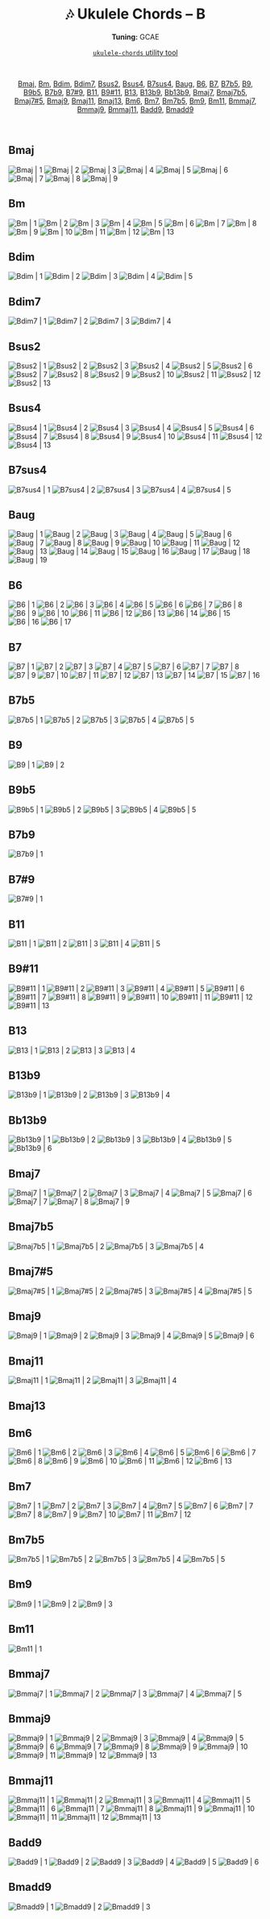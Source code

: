 <div align="center">
	<h1>🎶 Ukulele Chords – B</h1>
	<p>
		<strong>Tuning:</strong> GCAE
	</p>
	<p>
    	<a href="https://github.com/capevace/ukulele-chords"><code>ukulele-chords</code> utility tool</a>
	</p>
	<br>
	<p>
		<a href="#Bmaj">Bmaj</a>, <a href="#Bm">Bm</a>, <a href="#Bdim">Bdim</a>, <a href="#Bdim7">Bdim7</a>, <a href="#Bsus2">Bsus2</a>, <a href="#Bsus4">Bsus4</a>, <a href="#B7sus4">B7sus4</a>, <a href="#Baug">Baug</a>, <a href="#B6">B6</a>, <a href="#B7">B7</a>, <a href="#B7b5">B7b5</a>, <a href="#B9">B9</a>, <a href="#B9b5">B9b5</a>, <a href="#B7b9">B7b9</a>, <a href="#B7#9">B7#9</a>, <a href="#B11">B11</a>, <a href="#B9#11">B9#11</a>, <a href="#B13">B13</a>, <a href="#B13b9">B13b9</a>, <a href="#Bb13b9">Bb13b9</a>, <a href="#Bmaj7">Bmaj7</a>, <a href="#Bmaj7b5">Bmaj7b5</a>, <a href="#Bmaj7#5">Bmaj7#5</a>, <a href="#Bmaj9">Bmaj9</a>, <a href="#Bmaj11">Bmaj11</a>, <a href="#Bmaj13">Bmaj13</a>, <a href="#Bm6">Bm6</a>, <a href="#Bm7">Bm7</a>, <a href="#Bm7b5">Bm7b5</a>, <a href="#Bm9">Bm9</a>, <a href="#Bm11">Bm11</a>, <a href="#Bmmaj7">Bmmaj7</a>, <a href="#Bmmaj9">Bmmaj9</a>, <a href="#Bmmaj11">Bmmaj11</a>, <a href="#Badd9">Badd9</a>, <a href="#Bmadd9">Bmadd9</a>
	</p>
</div>
<br>


## Bmaj

![Bmaj | 1](https://raw.githubusercontent.com/Capevace/ukulele-chords/main/svgs/Bmaj.svg) ![Bmaj | 2](https://raw.githubusercontent.com/Capevace/ukulele-chords/main/svgs/Bmaj-2.svg) ![Bmaj | 3](https://raw.githubusercontent.com/Capevace/ukulele-chords/main/svgs/Bmaj-3.svg) ![Bmaj | 4](https://raw.githubusercontent.com/Capevace/ukulele-chords/main/svgs/Bmaj-4.svg) ![Bmaj | 5](https://raw.githubusercontent.com/Capevace/ukulele-chords/main/svgs/Bmaj-5.svg) ![Bmaj | 6](https://raw.githubusercontent.com/Capevace/ukulele-chords/main/svgs/Bmaj-6.svg) ![Bmaj | 7](https://raw.githubusercontent.com/Capevace/ukulele-chords/main/svgs/Bmaj-7.svg) ![Bmaj | 8](https://raw.githubusercontent.com/Capevace/ukulele-chords/main/svgs/Bmaj-8.svg) ![Bmaj | 9](https://raw.githubusercontent.com/Capevace/ukulele-chords/main/svgs/Bmaj-9.svg) 

## Bm

![Bm | 1](https://raw.githubusercontent.com/Capevace/ukulele-chords/main/svgs/Bm.svg) ![Bm | 2](https://raw.githubusercontent.com/Capevace/ukulele-chords/main/svgs/Bm-2.svg) ![Bm | 3](https://raw.githubusercontent.com/Capevace/ukulele-chords/main/svgs/Bm-3.svg) ![Bm | 4](https://raw.githubusercontent.com/Capevace/ukulele-chords/main/svgs/Bm-4.svg) ![Bm | 5](https://raw.githubusercontent.com/Capevace/ukulele-chords/main/svgs/Bm-5.svg) ![Bm | 6](https://raw.githubusercontent.com/Capevace/ukulele-chords/main/svgs/Bm-6.svg) ![Bm | 7](https://raw.githubusercontent.com/Capevace/ukulele-chords/main/svgs/Bm-7.svg) ![Bm | 8](https://raw.githubusercontent.com/Capevace/ukulele-chords/main/svgs/Bm-8.svg) ![Bm | 9](https://raw.githubusercontent.com/Capevace/ukulele-chords/main/svgs/Bm-9.svg) ![Bm | 10](https://raw.githubusercontent.com/Capevace/ukulele-chords/main/svgs/Bm-10.svg) ![Bm | 11](https://raw.githubusercontent.com/Capevace/ukulele-chords/main/svgs/Bm-11.svg) ![Bm | 12](https://raw.githubusercontent.com/Capevace/ukulele-chords/main/svgs/Bm-12.svg) ![Bm | 13](https://raw.githubusercontent.com/Capevace/ukulele-chords/main/svgs/Bm-13.svg) 

## Bdim

![Bdim | 1](https://raw.githubusercontent.com/Capevace/ukulele-chords/main/svgs/Bdim.svg) ![Bdim | 2](https://raw.githubusercontent.com/Capevace/ukulele-chords/main/svgs/Bdim-2.svg) ![Bdim | 3](https://raw.githubusercontent.com/Capevace/ukulele-chords/main/svgs/Bdim-3.svg) ![Bdim | 4](https://raw.githubusercontent.com/Capevace/ukulele-chords/main/svgs/Bdim-4.svg) ![Bdim | 5](https://raw.githubusercontent.com/Capevace/ukulele-chords/main/svgs/Bdim-5.svg) 

## Bdim7

![Bdim7 | 1](https://raw.githubusercontent.com/Capevace/ukulele-chords/main/svgs/Bdim7.svg) ![Bdim7 | 2](https://raw.githubusercontent.com/Capevace/ukulele-chords/main/svgs/Bdim7-2.svg) ![Bdim7 | 3](https://raw.githubusercontent.com/Capevace/ukulele-chords/main/svgs/Bdim7-3.svg) ![Bdim7 | 4](https://raw.githubusercontent.com/Capevace/ukulele-chords/main/svgs/Bdim7-4.svg) 

## Bsus2

![Bsus2 | 1](https://raw.githubusercontent.com/Capevace/ukulele-chords/main/svgs/Bsus2.svg) ![Bsus2 | 2](https://raw.githubusercontent.com/Capevace/ukulele-chords/main/svgs/Bsus2-2.svg) ![Bsus2 | 3](https://raw.githubusercontent.com/Capevace/ukulele-chords/main/svgs/Bsus2-3.svg) ![Bsus2 | 4](https://raw.githubusercontent.com/Capevace/ukulele-chords/main/svgs/Bsus2-4.svg) ![Bsus2 | 5](https://raw.githubusercontent.com/Capevace/ukulele-chords/main/svgs/Bsus2-5.svg) ![Bsus2 | 6](https://raw.githubusercontent.com/Capevace/ukulele-chords/main/svgs/Bsus2-6.svg) ![Bsus2 | 7](https://raw.githubusercontent.com/Capevace/ukulele-chords/main/svgs/Bsus2-7.svg) ![Bsus2 | 8](https://raw.githubusercontent.com/Capevace/ukulele-chords/main/svgs/Bsus2-8.svg) ![Bsus2 | 9](https://raw.githubusercontent.com/Capevace/ukulele-chords/main/svgs/Bsus2-9.svg) ![Bsus2 | 10](https://raw.githubusercontent.com/Capevace/ukulele-chords/main/svgs/Bsus2-10.svg) ![Bsus2 | 11](https://raw.githubusercontent.com/Capevace/ukulele-chords/main/svgs/Bsus2-11.svg) ![Bsus2 | 12](https://raw.githubusercontent.com/Capevace/ukulele-chords/main/svgs/Bsus2-12.svg) ![Bsus2 | 13](https://raw.githubusercontent.com/Capevace/ukulele-chords/main/svgs/Bsus2-13.svg) 

## Bsus4

![Bsus4 | 1](https://raw.githubusercontent.com/Capevace/ukulele-chords/main/svgs/Bsus4.svg) ![Bsus4 | 2](https://raw.githubusercontent.com/Capevace/ukulele-chords/main/svgs/Bsus4-2.svg) ![Bsus4 | 3](https://raw.githubusercontent.com/Capevace/ukulele-chords/main/svgs/Bsus4-3.svg) ![Bsus4 | 4](https://raw.githubusercontent.com/Capevace/ukulele-chords/main/svgs/Bsus4-4.svg) ![Bsus4 | 5](https://raw.githubusercontent.com/Capevace/ukulele-chords/main/svgs/Bsus4-5.svg) ![Bsus4 | 6](https://raw.githubusercontent.com/Capevace/ukulele-chords/main/svgs/Bsus4-6.svg) ![Bsus4 | 7](https://raw.githubusercontent.com/Capevace/ukulele-chords/main/svgs/Bsus4-7.svg) ![Bsus4 | 8](https://raw.githubusercontent.com/Capevace/ukulele-chords/main/svgs/Bsus4-8.svg) ![Bsus4 | 9](https://raw.githubusercontent.com/Capevace/ukulele-chords/main/svgs/Bsus4-9.svg) ![Bsus4 | 10](https://raw.githubusercontent.com/Capevace/ukulele-chords/main/svgs/Bsus4-10.svg) ![Bsus4 | 11](https://raw.githubusercontent.com/Capevace/ukulele-chords/main/svgs/Bsus4-11.svg) ![Bsus4 | 12](https://raw.githubusercontent.com/Capevace/ukulele-chords/main/svgs/Bsus4-12.svg) ![Bsus4 | 13](https://raw.githubusercontent.com/Capevace/ukulele-chords/main/svgs/Bsus4-13.svg) 

## B7sus4

![B7sus4 | 1](https://raw.githubusercontent.com/Capevace/ukulele-chords/main/svgs/B7sus4.svg) ![B7sus4 | 2](https://raw.githubusercontent.com/Capevace/ukulele-chords/main/svgs/B7sus4-2.svg) ![B7sus4 | 3](https://raw.githubusercontent.com/Capevace/ukulele-chords/main/svgs/B7sus4-3.svg) ![B7sus4 | 4](https://raw.githubusercontent.com/Capevace/ukulele-chords/main/svgs/B7sus4-4.svg) ![B7sus4 | 5](https://raw.githubusercontent.com/Capevace/ukulele-chords/main/svgs/B7sus4-5.svg) 

## Baug

![Baug | 1](https://raw.githubusercontent.com/Capevace/ukulele-chords/main/svgs/Baug.svg) ![Baug | 2](https://raw.githubusercontent.com/Capevace/ukulele-chords/main/svgs/Baug-2.svg) ![Baug | 3](https://raw.githubusercontent.com/Capevace/ukulele-chords/main/svgs/Baug-3.svg) ![Baug | 4](https://raw.githubusercontent.com/Capevace/ukulele-chords/main/svgs/Baug-4.svg) ![Baug | 5](https://raw.githubusercontent.com/Capevace/ukulele-chords/main/svgs/Baug-5.svg) ![Baug | 6](https://raw.githubusercontent.com/Capevace/ukulele-chords/main/svgs/Baug-6.svg) ![Baug | 7](https://raw.githubusercontent.com/Capevace/ukulele-chords/main/svgs/Baug-7.svg) ![Baug | 8](https://raw.githubusercontent.com/Capevace/ukulele-chords/main/svgs/Baug-8.svg) ![Baug | 9](https://raw.githubusercontent.com/Capevace/ukulele-chords/main/svgs/Baug-9.svg) ![Baug | 10](https://raw.githubusercontent.com/Capevace/ukulele-chords/main/svgs/Baug-10.svg) ![Baug | 11](https://raw.githubusercontent.com/Capevace/ukulele-chords/main/svgs/Baug-11.svg) ![Baug | 12](https://raw.githubusercontent.com/Capevace/ukulele-chords/main/svgs/Baug-12.svg) ![Baug | 13](https://raw.githubusercontent.com/Capevace/ukulele-chords/main/svgs/Baug-13.svg) ![Baug | 14](https://raw.githubusercontent.com/Capevace/ukulele-chords/main/svgs/Baug-14.svg) ![Baug | 15](https://raw.githubusercontent.com/Capevace/ukulele-chords/main/svgs/Baug-15.svg) ![Baug | 16](https://raw.githubusercontent.com/Capevace/ukulele-chords/main/svgs/Baug-16.svg) ![Baug | 17](https://raw.githubusercontent.com/Capevace/ukulele-chords/main/svgs/Baug-17.svg) ![Baug | 18](https://raw.githubusercontent.com/Capevace/ukulele-chords/main/svgs/Baug-18.svg) ![Baug | 19](https://raw.githubusercontent.com/Capevace/ukulele-chords/main/svgs/Baug-19.svg) 

## B6

![B6 | 1](https://raw.githubusercontent.com/Capevace/ukulele-chords/main/svgs/B6.svg) ![B6 | 2](https://raw.githubusercontent.com/Capevace/ukulele-chords/main/svgs/B6-2.svg) ![B6 | 3](https://raw.githubusercontent.com/Capevace/ukulele-chords/main/svgs/B6-3.svg) ![B6 | 4](https://raw.githubusercontent.com/Capevace/ukulele-chords/main/svgs/B6-4.svg) ![B6 | 5](https://raw.githubusercontent.com/Capevace/ukulele-chords/main/svgs/B6-5.svg) ![B6 | 6](https://raw.githubusercontent.com/Capevace/ukulele-chords/main/svgs/B6-6.svg) ![B6 | 7](https://raw.githubusercontent.com/Capevace/ukulele-chords/main/svgs/B6-7.svg) ![B6 | 8](https://raw.githubusercontent.com/Capevace/ukulele-chords/main/svgs/B6-8.svg) ![B6 | 9](https://raw.githubusercontent.com/Capevace/ukulele-chords/main/svgs/B6-9.svg) ![B6 | 10](https://raw.githubusercontent.com/Capevace/ukulele-chords/main/svgs/B6-10.svg) ![B6 | 11](https://raw.githubusercontent.com/Capevace/ukulele-chords/main/svgs/B6-11.svg) ![B6 | 12](https://raw.githubusercontent.com/Capevace/ukulele-chords/main/svgs/B6-12.svg) ![B6 | 13](https://raw.githubusercontent.com/Capevace/ukulele-chords/main/svgs/B6-13.svg) ![B6 | 14](https://raw.githubusercontent.com/Capevace/ukulele-chords/main/svgs/B6-14.svg) ![B6 | 15](https://raw.githubusercontent.com/Capevace/ukulele-chords/main/svgs/B6-15.svg) ![B6 | 16](https://raw.githubusercontent.com/Capevace/ukulele-chords/main/svgs/B6-16.svg) ![B6 | 17](https://raw.githubusercontent.com/Capevace/ukulele-chords/main/svgs/B6-17.svg) 

## B7

![B7 | 1](https://raw.githubusercontent.com/Capevace/ukulele-chords/main/svgs/B7.svg) ![B7 | 2](https://raw.githubusercontent.com/Capevace/ukulele-chords/main/svgs/B7-2.svg) ![B7 | 3](https://raw.githubusercontent.com/Capevace/ukulele-chords/main/svgs/B7-3.svg) ![B7 | 4](https://raw.githubusercontent.com/Capevace/ukulele-chords/main/svgs/B7-4.svg) ![B7 | 5](https://raw.githubusercontent.com/Capevace/ukulele-chords/main/svgs/B7-5.svg) ![B7 | 6](https://raw.githubusercontent.com/Capevace/ukulele-chords/main/svgs/B7-6.svg) ![B7 | 7](https://raw.githubusercontent.com/Capevace/ukulele-chords/main/svgs/B7-7.svg) ![B7 | 8](https://raw.githubusercontent.com/Capevace/ukulele-chords/main/svgs/B7-8.svg) ![B7 | 9](https://raw.githubusercontent.com/Capevace/ukulele-chords/main/svgs/B7-9.svg) ![B7 | 10](https://raw.githubusercontent.com/Capevace/ukulele-chords/main/svgs/B7-10.svg) ![B7 | 11](https://raw.githubusercontent.com/Capevace/ukulele-chords/main/svgs/B7-11.svg) ![B7 | 12](https://raw.githubusercontent.com/Capevace/ukulele-chords/main/svgs/B7-12.svg) ![B7 | 13](https://raw.githubusercontent.com/Capevace/ukulele-chords/main/svgs/B7-13.svg) ![B7 | 14](https://raw.githubusercontent.com/Capevace/ukulele-chords/main/svgs/B7-14.svg) ![B7 | 15](https://raw.githubusercontent.com/Capevace/ukulele-chords/main/svgs/B7-15.svg) ![B7 | 16](https://raw.githubusercontent.com/Capevace/ukulele-chords/main/svgs/B7-16.svg) 

## B7b5

![B7b5 | 1](https://raw.githubusercontent.com/Capevace/ukulele-chords/main/svgs/B7b5.svg) ![B7b5 | 2](https://raw.githubusercontent.com/Capevace/ukulele-chords/main/svgs/B7b5-2.svg) ![B7b5 | 3](https://raw.githubusercontent.com/Capevace/ukulele-chords/main/svgs/B7b5-3.svg) ![B7b5 | 4](https://raw.githubusercontent.com/Capevace/ukulele-chords/main/svgs/B7b5-4.svg) ![B7b5 | 5](https://raw.githubusercontent.com/Capevace/ukulele-chords/main/svgs/B7b5-5.svg) 

## B9

![B9 | 1](https://raw.githubusercontent.com/Capevace/ukulele-chords/main/svgs/B9.svg) ![B9 | 2](https://raw.githubusercontent.com/Capevace/ukulele-chords/main/svgs/B9-2.svg) 

## B9b5

![B9b5 | 1](https://raw.githubusercontent.com/Capevace/ukulele-chords/main/svgs/B9b5.svg) ![B9b5 | 2](https://raw.githubusercontent.com/Capevace/ukulele-chords/main/svgs/B9b5-2.svg) ![B9b5 | 3](https://raw.githubusercontent.com/Capevace/ukulele-chords/main/svgs/B9b5-3.svg) ![B9b5 | 4](https://raw.githubusercontent.com/Capevace/ukulele-chords/main/svgs/B9b5-4.svg) ![B9b5 | 5](https://raw.githubusercontent.com/Capevace/ukulele-chords/main/svgs/B9b5-5.svg) 

## B7b9

![B7b9 | 1](https://raw.githubusercontent.com/Capevace/ukulele-chords/main/svgs/B7b9.svg) 

## B7#9

![B7#9 | 1](https://raw.githubusercontent.com/Capevace/ukulele-chords/main/svgs/B7%239.svg) 

## B11

![B11 | 1](https://raw.githubusercontent.com/Capevace/ukulele-chords/main/svgs/B11.svg) ![B11 | 2](https://raw.githubusercontent.com/Capevace/ukulele-chords/main/svgs/B11-2.svg) ![B11 | 3](https://raw.githubusercontent.com/Capevace/ukulele-chords/main/svgs/B11-3.svg) ![B11 | 4](https://raw.githubusercontent.com/Capevace/ukulele-chords/main/svgs/B11-4.svg) ![B11 | 5](https://raw.githubusercontent.com/Capevace/ukulele-chords/main/svgs/B11-5.svg) 

## B9#11

![B9#11 | 1](https://raw.githubusercontent.com/Capevace/ukulele-chords/main/svgs/B9%2311.svg) ![B9#11 | 2](https://raw.githubusercontent.com/Capevace/ukulele-chords/main/svgs/B9%2311-2.svg) ![B9#11 | 3](https://raw.githubusercontent.com/Capevace/ukulele-chords/main/svgs/B9%2311-3.svg) ![B9#11 | 4](https://raw.githubusercontent.com/Capevace/ukulele-chords/main/svgs/B9%2311-4.svg) ![B9#11 | 5](https://raw.githubusercontent.com/Capevace/ukulele-chords/main/svgs/B9%2311-5.svg) ![B9#11 | 6](https://raw.githubusercontent.com/Capevace/ukulele-chords/main/svgs/B9%2311-6.svg) ![B9#11 | 7](https://raw.githubusercontent.com/Capevace/ukulele-chords/main/svgs/B9%2311-7.svg) ![B9#11 | 8](https://raw.githubusercontent.com/Capevace/ukulele-chords/main/svgs/B9%2311-8.svg) ![B9#11 | 9](https://raw.githubusercontent.com/Capevace/ukulele-chords/main/svgs/B9%2311-9.svg) ![B9#11 | 10](https://raw.githubusercontent.com/Capevace/ukulele-chords/main/svgs/B9%2311-10.svg) ![B9#11 | 11](https://raw.githubusercontent.com/Capevace/ukulele-chords/main/svgs/B9%2311-11.svg) ![B9#11 | 12](https://raw.githubusercontent.com/Capevace/ukulele-chords/main/svgs/B9%2311-12.svg) ![B9#11 | 13](https://raw.githubusercontent.com/Capevace/ukulele-chords/main/svgs/B9%2311-13.svg) 

## B13

![B13 | 1](https://raw.githubusercontent.com/Capevace/ukulele-chords/main/svgs/B13.svg) ![B13 | 2](https://raw.githubusercontent.com/Capevace/ukulele-chords/main/svgs/B13-2.svg) ![B13 | 3](https://raw.githubusercontent.com/Capevace/ukulele-chords/main/svgs/B13-3.svg) ![B13 | 4](https://raw.githubusercontent.com/Capevace/ukulele-chords/main/svgs/B13-4.svg) 

## B13b9

![B13b9 | 1](https://raw.githubusercontent.com/Capevace/ukulele-chords/main/svgs/B13b9.svg) ![B13b9 | 2](https://raw.githubusercontent.com/Capevace/ukulele-chords/main/svgs/B13b9-2.svg) ![B13b9 | 3](https://raw.githubusercontent.com/Capevace/ukulele-chords/main/svgs/B13b9-3.svg) ![B13b9 | 4](https://raw.githubusercontent.com/Capevace/ukulele-chords/main/svgs/B13b9-4.svg) 

## Bb13b9

![Bb13b9 | 1](https://raw.githubusercontent.com/Capevace/ukulele-chords/main/svgs/Bb13b9.svg) ![Bb13b9 | 2](https://raw.githubusercontent.com/Capevace/ukulele-chords/main/svgs/Bb13b9-2.svg) ![Bb13b9 | 3](https://raw.githubusercontent.com/Capevace/ukulele-chords/main/svgs/Bb13b9-3.svg) ![Bb13b9 | 4](https://raw.githubusercontent.com/Capevace/ukulele-chords/main/svgs/Bb13b9-4.svg) ![Bb13b9 | 5](https://raw.githubusercontent.com/Capevace/ukulele-chords/main/svgs/Bb13b9-5.svg) ![Bb13b9 | 6](https://raw.githubusercontent.com/Capevace/ukulele-chords/main/svgs/Bb13b9-6.svg) 

## Bmaj7

![Bmaj7 | 1](https://raw.githubusercontent.com/Capevace/ukulele-chords/main/svgs/Bmaj7.svg) ![Bmaj7 | 2](https://raw.githubusercontent.com/Capevace/ukulele-chords/main/svgs/Bmaj7-2.svg) ![Bmaj7 | 3](https://raw.githubusercontent.com/Capevace/ukulele-chords/main/svgs/Bmaj7-3.svg) ![Bmaj7 | 4](https://raw.githubusercontent.com/Capevace/ukulele-chords/main/svgs/Bmaj7-4.svg) ![Bmaj7 | 5](https://raw.githubusercontent.com/Capevace/ukulele-chords/main/svgs/Bmaj7-5.svg) ![Bmaj7 | 6](https://raw.githubusercontent.com/Capevace/ukulele-chords/main/svgs/Bmaj7-6.svg) ![Bmaj7 | 7](https://raw.githubusercontent.com/Capevace/ukulele-chords/main/svgs/Bmaj7-7.svg) ![Bmaj7 | 8](https://raw.githubusercontent.com/Capevace/ukulele-chords/main/svgs/Bmaj7-8.svg) ![Bmaj7 | 9](https://raw.githubusercontent.com/Capevace/ukulele-chords/main/svgs/Bmaj7-9.svg) 

## Bmaj7b5

![Bmaj7b5 | 1](https://raw.githubusercontent.com/Capevace/ukulele-chords/main/svgs/Bmaj7b5.svg) ![Bmaj7b5 | 2](https://raw.githubusercontent.com/Capevace/ukulele-chords/main/svgs/Bmaj7b5-2.svg) ![Bmaj7b5 | 3](https://raw.githubusercontent.com/Capevace/ukulele-chords/main/svgs/Bmaj7b5-3.svg) ![Bmaj7b5 | 4](https://raw.githubusercontent.com/Capevace/ukulele-chords/main/svgs/Bmaj7b5-4.svg) 

## Bmaj7#5

![Bmaj7#5 | 1](https://raw.githubusercontent.com/Capevace/ukulele-chords/main/svgs/Bmaj7%235.svg) ![Bmaj7#5 | 2](https://raw.githubusercontent.com/Capevace/ukulele-chords/main/svgs/Bmaj7%235-2.svg) ![Bmaj7#5 | 3](https://raw.githubusercontent.com/Capevace/ukulele-chords/main/svgs/Bmaj7%235-3.svg) ![Bmaj7#5 | 4](https://raw.githubusercontent.com/Capevace/ukulele-chords/main/svgs/Bmaj7%235-4.svg) ![Bmaj7#5 | 5](https://raw.githubusercontent.com/Capevace/ukulele-chords/main/svgs/Bmaj7%235-5.svg) 

## Bmaj9

![Bmaj9 | 1](https://raw.githubusercontent.com/Capevace/ukulele-chords/main/svgs/Bmaj9.svg) ![Bmaj9 | 2](https://raw.githubusercontent.com/Capevace/ukulele-chords/main/svgs/Bmaj9-2.svg) ![Bmaj9 | 3](https://raw.githubusercontent.com/Capevace/ukulele-chords/main/svgs/Bmaj9-3.svg) ![Bmaj9 | 4](https://raw.githubusercontent.com/Capevace/ukulele-chords/main/svgs/Bmaj9-4.svg) ![Bmaj9 | 5](https://raw.githubusercontent.com/Capevace/ukulele-chords/main/svgs/Bmaj9-5.svg) ![Bmaj9 | 6](https://raw.githubusercontent.com/Capevace/ukulele-chords/main/svgs/Bmaj9-6.svg) 

## Bmaj11

![Bmaj11 | 1](https://raw.githubusercontent.com/Capevace/ukulele-chords/main/svgs/Bmaj11.svg) ![Bmaj11 | 2](https://raw.githubusercontent.com/Capevace/ukulele-chords/main/svgs/Bmaj11-2.svg) ![Bmaj11 | 3](https://raw.githubusercontent.com/Capevace/ukulele-chords/main/svgs/Bmaj11-3.svg) ![Bmaj11 | 4](https://raw.githubusercontent.com/Capevace/ukulele-chords/main/svgs/Bmaj11-4.svg) 

## Bmaj13



## Bm6

![Bm6 | 1](https://raw.githubusercontent.com/Capevace/ukulele-chords/main/svgs/Bm6.svg) ![Bm6 | 2](https://raw.githubusercontent.com/Capevace/ukulele-chords/main/svgs/Bm6-2.svg) ![Bm6 | 3](https://raw.githubusercontent.com/Capevace/ukulele-chords/main/svgs/Bm6-3.svg) ![Bm6 | 4](https://raw.githubusercontent.com/Capevace/ukulele-chords/main/svgs/Bm6-4.svg) ![Bm6 | 5](https://raw.githubusercontent.com/Capevace/ukulele-chords/main/svgs/Bm6-5.svg) ![Bm6 | 6](https://raw.githubusercontent.com/Capevace/ukulele-chords/main/svgs/Bm6-6.svg) ![Bm6 | 7](https://raw.githubusercontent.com/Capevace/ukulele-chords/main/svgs/Bm6-7.svg) ![Bm6 | 8](https://raw.githubusercontent.com/Capevace/ukulele-chords/main/svgs/Bm6-8.svg) ![Bm6 | 9](https://raw.githubusercontent.com/Capevace/ukulele-chords/main/svgs/Bm6-9.svg) ![Bm6 | 10](https://raw.githubusercontent.com/Capevace/ukulele-chords/main/svgs/Bm6-10.svg) ![Bm6 | 11](https://raw.githubusercontent.com/Capevace/ukulele-chords/main/svgs/Bm6-11.svg) ![Bm6 | 12](https://raw.githubusercontent.com/Capevace/ukulele-chords/main/svgs/Bm6-12.svg) ![Bm6 | 13](https://raw.githubusercontent.com/Capevace/ukulele-chords/main/svgs/Bm6-13.svg) 

## Bm7

![Bm7 | 1](https://raw.githubusercontent.com/Capevace/ukulele-chords/main/svgs/Bm7.svg) ![Bm7 | 2](https://raw.githubusercontent.com/Capevace/ukulele-chords/main/svgs/Bm7-2.svg) ![Bm7 | 3](https://raw.githubusercontent.com/Capevace/ukulele-chords/main/svgs/Bm7-3.svg) ![Bm7 | 4](https://raw.githubusercontent.com/Capevace/ukulele-chords/main/svgs/Bm7-4.svg) ![Bm7 | 5](https://raw.githubusercontent.com/Capevace/ukulele-chords/main/svgs/Bm7-5.svg) ![Bm7 | 6](https://raw.githubusercontent.com/Capevace/ukulele-chords/main/svgs/Bm7-6.svg) ![Bm7 | 7](https://raw.githubusercontent.com/Capevace/ukulele-chords/main/svgs/Bm7-7.svg) ![Bm7 | 8](https://raw.githubusercontent.com/Capevace/ukulele-chords/main/svgs/Bm7-8.svg) ![Bm7 | 9](https://raw.githubusercontent.com/Capevace/ukulele-chords/main/svgs/Bm7-9.svg) ![Bm7 | 10](https://raw.githubusercontent.com/Capevace/ukulele-chords/main/svgs/Bm7-10.svg) ![Bm7 | 11](https://raw.githubusercontent.com/Capevace/ukulele-chords/main/svgs/Bm7-11.svg) ![Bm7 | 12](https://raw.githubusercontent.com/Capevace/ukulele-chords/main/svgs/Bm7-12.svg) 

## Bm7b5

![Bm7b5 | 1](https://raw.githubusercontent.com/Capevace/ukulele-chords/main/svgs/Bm7b5.svg) ![Bm7b5 | 2](https://raw.githubusercontent.com/Capevace/ukulele-chords/main/svgs/Bm7b5-2.svg) ![Bm7b5 | 3](https://raw.githubusercontent.com/Capevace/ukulele-chords/main/svgs/Bm7b5-3.svg) ![Bm7b5 | 4](https://raw.githubusercontent.com/Capevace/ukulele-chords/main/svgs/Bm7b5-4.svg) ![Bm7b5 | 5](https://raw.githubusercontent.com/Capevace/ukulele-chords/main/svgs/Bm7b5-5.svg) 

## Bm9

![Bm9 | 1](https://raw.githubusercontent.com/Capevace/ukulele-chords/main/svgs/Bm9.svg) ![Bm9 | 2](https://raw.githubusercontent.com/Capevace/ukulele-chords/main/svgs/Bm9-2.svg) ![Bm9 | 3](https://raw.githubusercontent.com/Capevace/ukulele-chords/main/svgs/Bm9-3.svg) 

## Bm11

![Bm11 | 1](https://raw.githubusercontent.com/Capevace/ukulele-chords/main/svgs/Bm11.svg) 

## Bmmaj7

![Bmmaj7 | 1](https://raw.githubusercontent.com/Capevace/ukulele-chords/main/svgs/Bmmaj7.svg) ![Bmmaj7 | 2](https://raw.githubusercontent.com/Capevace/ukulele-chords/main/svgs/Bmmaj7-2.svg) ![Bmmaj7 | 3](https://raw.githubusercontent.com/Capevace/ukulele-chords/main/svgs/Bmmaj7-3.svg) ![Bmmaj7 | 4](https://raw.githubusercontent.com/Capevace/ukulele-chords/main/svgs/Bmmaj7-4.svg) ![Bmmaj7 | 5](https://raw.githubusercontent.com/Capevace/ukulele-chords/main/svgs/Bmmaj7-5.svg) 

## Bmmaj9

![Bmmaj9 | 1](https://raw.githubusercontent.com/Capevace/ukulele-chords/main/svgs/Bmmaj9.svg) ![Bmmaj9 | 2](https://raw.githubusercontent.com/Capevace/ukulele-chords/main/svgs/Bmmaj9-2.svg) ![Bmmaj9 | 3](https://raw.githubusercontent.com/Capevace/ukulele-chords/main/svgs/Bmmaj9-3.svg) ![Bmmaj9 | 4](https://raw.githubusercontent.com/Capevace/ukulele-chords/main/svgs/Bmmaj9-4.svg) ![Bmmaj9 | 5](https://raw.githubusercontent.com/Capevace/ukulele-chords/main/svgs/Bmmaj9-5.svg) ![Bmmaj9 | 6](https://raw.githubusercontent.com/Capevace/ukulele-chords/main/svgs/Bmmaj9-6.svg) ![Bmmaj9 | 7](https://raw.githubusercontent.com/Capevace/ukulele-chords/main/svgs/Bmmaj9-7.svg) ![Bmmaj9 | 8](https://raw.githubusercontent.com/Capevace/ukulele-chords/main/svgs/Bmmaj9-8.svg) ![Bmmaj9 | 9](https://raw.githubusercontent.com/Capevace/ukulele-chords/main/svgs/Bmmaj9-9.svg) ![Bmmaj9 | 10](https://raw.githubusercontent.com/Capevace/ukulele-chords/main/svgs/Bmmaj9-10.svg) ![Bmmaj9 | 11](https://raw.githubusercontent.com/Capevace/ukulele-chords/main/svgs/Bmmaj9-11.svg) ![Bmmaj9 | 12](https://raw.githubusercontent.com/Capevace/ukulele-chords/main/svgs/Bmmaj9-12.svg) ![Bmmaj9 | 13](https://raw.githubusercontent.com/Capevace/ukulele-chords/main/svgs/Bmmaj9-13.svg) 

## Bmmaj11

![Bmmaj11 | 1](https://raw.githubusercontent.com/Capevace/ukulele-chords/main/svgs/Bmmaj11.svg) ![Bmmaj11 | 2](https://raw.githubusercontent.com/Capevace/ukulele-chords/main/svgs/Bmmaj11-2.svg) ![Bmmaj11 | 3](https://raw.githubusercontent.com/Capevace/ukulele-chords/main/svgs/Bmmaj11-3.svg) ![Bmmaj11 | 4](https://raw.githubusercontent.com/Capevace/ukulele-chords/main/svgs/Bmmaj11-4.svg) ![Bmmaj11 | 5](https://raw.githubusercontent.com/Capevace/ukulele-chords/main/svgs/Bmmaj11-5.svg) ![Bmmaj11 | 6](https://raw.githubusercontent.com/Capevace/ukulele-chords/main/svgs/Bmmaj11-6.svg) ![Bmmaj11 | 7](https://raw.githubusercontent.com/Capevace/ukulele-chords/main/svgs/Bmmaj11-7.svg) ![Bmmaj11 | 8](https://raw.githubusercontent.com/Capevace/ukulele-chords/main/svgs/Bmmaj11-8.svg) ![Bmmaj11 | 9](https://raw.githubusercontent.com/Capevace/ukulele-chords/main/svgs/Bmmaj11-9.svg) ![Bmmaj11 | 10](https://raw.githubusercontent.com/Capevace/ukulele-chords/main/svgs/Bmmaj11-10.svg) ![Bmmaj11 | 11](https://raw.githubusercontent.com/Capevace/ukulele-chords/main/svgs/Bmmaj11-11.svg) ![Bmmaj11 | 12](https://raw.githubusercontent.com/Capevace/ukulele-chords/main/svgs/Bmmaj11-12.svg) ![Bmmaj11 | 13](https://raw.githubusercontent.com/Capevace/ukulele-chords/main/svgs/Bmmaj11-13.svg) 

## Badd9

![Badd9 | 1](https://raw.githubusercontent.com/Capevace/ukulele-chords/main/svgs/Badd9.svg) ![Badd9 | 2](https://raw.githubusercontent.com/Capevace/ukulele-chords/main/svgs/Badd9-2.svg) ![Badd9 | 3](https://raw.githubusercontent.com/Capevace/ukulele-chords/main/svgs/Badd9-3.svg) ![Badd9 | 4](https://raw.githubusercontent.com/Capevace/ukulele-chords/main/svgs/Badd9-4.svg) ![Badd9 | 5](https://raw.githubusercontent.com/Capevace/ukulele-chords/main/svgs/Badd9-5.svg) ![Badd9 | 6](https://raw.githubusercontent.com/Capevace/ukulele-chords/main/svgs/Badd9-6.svg) 

## Bmadd9

![Bmadd9 | 1](https://raw.githubusercontent.com/Capevace/ukulele-chords/main/svgs/Bmadd9.svg) ![Bmadd9 | 2](https://raw.githubusercontent.com/Capevace/ukulele-chords/main/svgs/Bmadd9-2.svg) ![Bmadd9 | 3](https://raw.githubusercontent.com/Capevace/ukulele-chords/main/svgs/Bmadd9-3.svg) 

